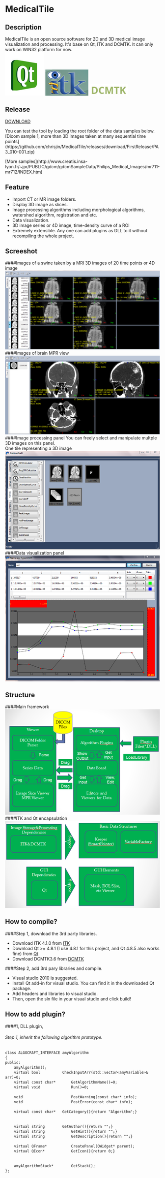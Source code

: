 MedicalTile
===========

Description
----------------
MedicalTile is an open source software for 2D and 3D medical image visualization and processing. 
It's base on Qt, ITK and DCMTK. It can only work on WIN32 platform for now.<br>
![Qt](https://github.com/chrisjin/MedicalTile_Resources/blob/master/Qt.png)
![ITK](https://github.com/chrisjin/MedicalTile_Resources/blob/master/ITK.png)
![DCMTK](https://github.com/chrisjin/MedicalTile_Resources/blob/master/dcmtk.png)

Release
--------------
[DOWNLOAD](https://github.com/chrisjin/MedicalTile/releases/download/FirstRelease/Release_10_25_2014.zip)
<p>
You can test the tool by loading the root folder of the data samples below.
<br>
[Dicom sample 1, more than 3D images taken at many sequential time points](https://github.com/chrisjin/MedicalTile/releases/download/FirstRelease/PA3_010-001.zip)
<p>
[More samples](http://www.creatis.insa-lyon.fr/~jpr/PUBLIC/gdcm/gdcmSampleData/Philips_Medical_Images/mr711-mr712/INDEX.htm)


Feature
---------------
* Import CT or MR image folders.
* Display 3D image as slices.
* Image processing algorithms including morphological algorithms, watershed algorithm, registration and etc.
* Data visualization.
* 3D image series or 4D image, time-density curve of a ROI
* Extremely extensible. Any one can add plugins as DLL to it without recompiling the whole project. 

Screeshot
------------------------
####Images of a swine taken by a MRI
3D images of 20 time points or 4D image  
![](https://github.com/chrisjin/MedicalTile_Resources/blob/master/mainframe.PNG)
####Images of brain
MPR view
![](https://github.com/chrisjin/MedicalTile_Resources/blob/master/mainframe2.PNG)
####Image processing panel
You can freely select and manipulate multple 3D images on this panel. <br>
One tile representing a 3D image
![](https://github.com/chrisjin/MedicalTile_Resources/blob/master/algopanel.PNG)
####Data visualization panel
![](https://github.com/chrisjin/MedicalTile_Resources/blob/master/datavis.PNG)

Structure
---------------------
####Main framework
![](https://github.com/chrisjin/MedicalTile_Resources/blob/master/structure.PNG)
####ITK and Qt encapsulation
![](https://github.com/chrisjin/MedicalTile_Resources/blob/master/data.PNG)

How to compile?
---------------
####Step 1, download the 3rd party libraries.
* Download ITK 4.1.0 from [ITK](http://www.itk.org/ITK/resources/legacy_releases.html)
* Download Qt >= 4.8.1 (I use 4.8.1 for this project, and Qt 4.8.5 also works fine) from [Qt](http://download.qt-project.org/archive/qt/4.8/)
* Download DCMTK3.6 from [DCMTK](http://dicom.offis.de/dcmtk.php.en)

####Step 2, add 3rd pary libraries and compile. 
* Visual studio 2010 is suggested.<br>
* Install Qt add-in for visual studio. You can find it in the downloaded Qt package.<br>
* Add headers and libraries to visual studio.<br>
* Then, open the sln file in your visual studio and click build!<br>

How to add plugin?
-----------------
####1, DLL plugin, 
###### Step 1, inherit the following algorithm prototype.
```
class ALGOCRAFT_INTERFACE amyAlgorithm
{
public:
	amyAlgorithm();
	virtual bool		  CheckInputArr(std::vector<amyVariable>& arr)=0;
	virtual const char*       GetAlgorithmName()=0;
	virtual void 	          Run()=0;
	
	void                      PostWarning(const char* info);
	void                      PostError(const char* info);

	virtual const char*	  GetCategory(){return "Algorithm";}


	virtual string		  GetAuthor(){return "";}
	virtual string            GetHint(){return "";}
	virtual string            GetDescription(){return "";}

	virtual QFrame*           CreatePanel(QWidget* parent);
	virtual QIcon*            GetIcon(){return 0;}


	amyAlgorithmStack*        GetStack();
};
```
